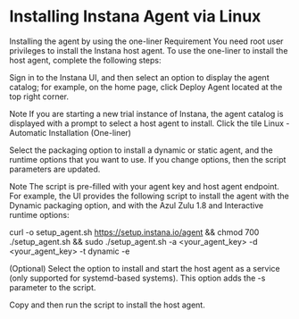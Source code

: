 # Installing Instana Agent via Linux
Installing the agent by using the one-liner
Requirement
You need root user privileges to install the Instana host agent.
To use the one-liner to install the host agent, complete the following steps:

Sign in to the Instana UI, and then select an option to display the agent catalog; for example, on the home page, click Deploy Agent located at the top right corner.

Note
If you are starting a new trial instance of Instana, the agent catalog is displayed with a prompt to select a host agent to install.
Click the tile Linux - Automatic Installation (One-liner)

Select the packaging option to install a dynamic or static agent, and the runtime options that you want to use. If you change options, then the script parameters are updated.

Note
The script is pre-filled with your agent key and host agent endpoint.
For example, the UI provides the following script to install the agent with the Dynamic packaging option, and with the Azul Zulu 1.8 and Interactive runtime options:

curl -o setup_agent.sh https://setup.instana.io/agent && chmod 700 ./setup_agent.sh && sudo ./setup_agent.sh -a <your_agent_key> -d <your_agent_key> -t dynamic -e <host-agent-endpoint>

(Optional) Select the option to install and start the host agent as a service (only supported for systemd-based systems). This option adds the -s parameter to the script.

Copy and then run the script to install the host agent.